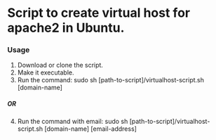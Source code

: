 # Script to create virtual host for apache2 in Ubuntu.

### Usage
1. Download or clone the script.
2. Make it executable.
3. Run the command:
<pre-formatted>sudo sh [path-to-script]/virtualhost-script.sh [domain-name] </pre-formatted>
##### OR
4. Run the command with email:
<pre-formatted>sudo sh [path-to-script]/virtualhost-script.sh [domain-name] [email-address] </pre-formatted>
